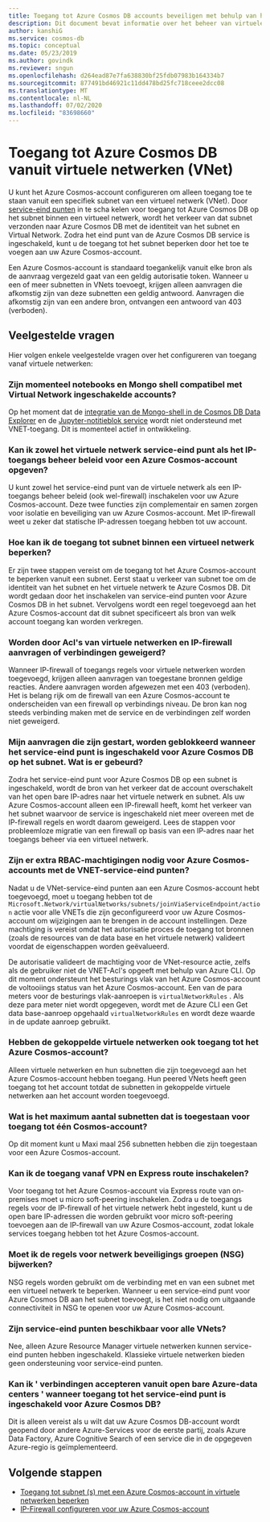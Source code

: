 ```yaml
---
title: Toegang tot Azure Cosmos DB accounts beveiligen met behulp van het service-eind punt van de virtuele netwerk
description: Dit document bevat informatie over het beheer van virtuele netwerken en subnetten voor een Azure Cosmos-account.
author: kanshiG
ms.service: cosmos-db
ms.topic: conceptual
ms.date: 05/23/2019
ms.author: govindk
ms.reviewer: sngun
ms.openlocfilehash: d264ead87e7fa638830bf25fdb07983b164334b7
ms.sourcegitcommit: 877491bd46921c11dd478bd25fc718ceee2dcc08
ms.translationtype: MT
ms.contentlocale: nl-NL
ms.lasthandoff: 07/02/2020
ms.locfileid: "83698660"
---
```

# <a name="access-azure-cosmos-db-from-virtual-networks-vnet"></a>Toegang tot Azure Cosmos DB vanuit virtuele netwerken (VNet)

U kunt het Azure Cosmos-account configureren om alleen toegang toe te staan vanuit een specifiek subnet van een virtueel netwerk (VNet). Door [service-eind punten](../virtual-network/virtual-network-service-endpoints-overview.md) in te scha kelen voor toegang tot Azure Cosmos DB op het subnet binnen een virtueel netwerk, wordt het verkeer van dat subnet verzonden naar Azure Cosmos DB met de identiteit van het subnet en Virtual Network. Zodra het eind punt van de Azure Cosmos DB service is ingeschakeld, kunt u de toegang tot het subnet beperken door het toe te voegen aan uw Azure Cosmos-account.

Een Azure Cosmos-account is standaard toegankelijk vanuit elke bron als de aanvraag vergezeld gaat van een geldig autorisatie token. Wanneer u een of meer subnetten in VNets toevoegt, krijgen alleen aanvragen die afkomstig zijn van deze subnetten een geldig antwoord. Aanvragen die afkomstig zijn van een andere bron, ontvangen een antwoord van 403 (verboden). 

## <a name="frequently-asked-questions"></a>Veelgestelde vragen

Hier volgen enkele veelgestelde vragen over het configureren van toegang vanaf virtuele netwerken:

### <a name="are-notebooks-and-mongo-shell-currently-compatible-with-virtual-network-enabled-accounts"></a>Zijn momenteel notebooks en Mongo shell compatibel met Virtual Network ingeschakelde accounts?

Op het moment dat de [integratie van de Mongo-shell in de Cosmos DB Data Explorer](https://devblogs.microsoft.com/cosmosdb/preview-native-mongo-shell/) en de [Jupyter-notitieblok service](https://docs.microsoft.com/azure/cosmos-db/cosmosdb-jupyter-notebooks) wordt niet ondersteund met VNET-toegang. Dit is momenteel actief in ontwikkeling.

### <a name="can-i-specify-both-virtual-network-service-endpoint-and-ip-access-control-policy-on-an-azure-cosmos-account"></a>Kan ik zowel het virtuele netwerk service-eind punt als het IP-toegangs beheer beleid voor een Azure Cosmos-account opgeven? 

U kunt zowel het service-eind punt van de virtuele netwerk als een IP-toegangs beheer beleid (ook wel-firewall) inschakelen voor uw Azure Cosmos-account. Deze twee functies zijn complementair en samen zorgen voor isolatie en beveiliging van uw Azure Cosmos-account. Met IP-firewall weet u zeker dat statische IP-adressen toegang hebben tot uw account. 

### <a name="how-do-i-limit-access-to-subnet-within-a-virtual-network"></a>Hoe kan ik de toegang tot subnet binnen een virtueel netwerk beperken? 

Er zijn twee stappen vereist om de toegang tot het Azure Cosmos-account te beperken vanuit een subnet. Eerst staat u verkeer van subnet toe om de identiteit van het subnet en het virtuele netwerk te Azure Cosmos DB. Dit wordt gedaan door het inschakelen van service-eind punten voor Azure Cosmos DB in het subnet. Vervolgens wordt een regel toegevoegd aan het Azure Cosmos-account dat dit subnet specificeert als bron van welk account toegang kan worden verkregen.

### <a name="will-virtual-network-acls-and-ip-firewall-reject-requests-or-connections"></a>Worden door Acl's van virtuele netwerken en IP-firewall aanvragen of verbindingen geweigerd? 

Wanneer IP-firewall of toegangs regels voor virtuele netwerken worden toegevoegd, krijgen alleen aanvragen van toegestane bronnen geldige reacties. Andere aanvragen worden afgewezen met een 403 (verboden). Het is belang rijk om de firewall van een Azure Cosmos-account te onderscheiden van een firewall op verbindings niveau. De bron kan nog steeds verbinding maken met de service en de verbindingen zelf worden niet geweigerd.

### <a name="my-requests-started-getting-blocked-when-i-enabled-service-endpoint-to-azure-cosmos-db-on-the-subnet-what-happened"></a>Mijn aanvragen die zijn gestart, worden geblokkeerd wanneer het service-eind punt is ingeschakeld voor Azure Cosmos DB op het subnet. Wat is er gebeurd?

Zodra het service-eind punt voor Azure Cosmos DB op een subnet is ingeschakeld, wordt de bron van het verkeer dat de account overschakelt van het open bare IP-adres naar het virtuele netwerk en subnet. Als uw Azure Cosmos-account alleen een IP-firewall heeft, komt het verkeer van het subnet waarvoor de service is ingeschakeld niet meer overeen met de IP-firewall regels en wordt daarom geweigerd. Lees de stappen voor probleemloze migratie van een firewall op basis van een IP-adres naar het toegangs beheer via een virtueel netwerk.

### <a name="are-additional-rbac-permissions-needed-for-azure-cosmos-accounts-with-vnet-service-endpoints"></a>Zijn er extra RBAC-machtigingen nodig voor Azure Cosmos-accounts met de VNET-service-eind punten?

Nadat u de VNet-service-eind punten aan een Azure Cosmos-account hebt toegevoegd, moet u toegang hebben tot de `Microsoft.Network/virtualNetworks/subnets/joinViaServiceEndpoint/action` actie voor alle VNETs die zijn geconfigureerd voor uw Azure Cosmos-account om wijzigingen aan te brengen in de account instellingen. Deze machtiging is vereist omdat het autorisatie proces de toegang tot bronnen (zoals de resources van de data base en het virtuele netwerk) valideert voordat de eigenschappen worden geëvalueerd.
 
De autorisatie valideert de machtiging voor de VNet-resource actie, zelfs als de gebruiker niet de VNET-Acl's opgeeft met behulp van Azure CLI. Op dit moment ondersteunt het besturings vlak van het Azure Cosmos-account de voltooiings status van het Azure Cosmos-account. Een van de para meters voor de besturings vlak-aanroepen is `virtualNetworkRules` . Als deze para meter niet wordt opgegeven, wordt met de Azure CLI een Get data base-aanroep opgehaald `virtualNetworkRules` en wordt deze waarde in de update aanroep gebruikt.

### <a name="do-the-peered-virtual-networks-also-have-access-to-azure-cosmos-account"></a>Hebben de gekoppelde virtuele netwerken ook toegang tot het Azure Cosmos-account? 
Alleen virtuele netwerken en hun subnetten die zijn toegevoegd aan het Azure Cosmos-account hebben toegang. Hun peered VNets heeft geen toegang tot het account totdat de subnetten in gekoppelde virtuele netwerken aan het account worden toegevoegd.

### <a name="what-is-the-maximum-number-of-subnets-allowed-to-access-a-single-cosmos-account"></a>Wat is het maximum aantal subnetten dat is toegestaan voor toegang tot één Cosmos-account? 
Op dit moment kunt u Maxi maal 256 subnetten hebben die zijn toegestaan voor een Azure Cosmos-account.

### <a name="can-i-enable-access-from-vpn-and-express-route"></a>Kan ik de toegang vanaf VPN en Express route inschakelen? 
Voor toegang tot het Azure Cosmos-account via Express route van on-premises moet u micro soft-peering inschakelen. Zodra u de toegangs regels voor de IP-firewall of het virtuele netwerk hebt ingesteld, kunt u de open bare IP-adressen die worden gebruikt voor micro soft-peering toevoegen aan de IP-firewall van uw Azure Cosmos-account, zodat lokale services toegang hebben tot het Azure Cosmos-account. 

### <a name="do-i-need-to-update-the-network-security-groups-nsg-rules"></a>Moet ik de regels voor netwerk beveiligings groepen (NSG) bijwerken? 
NSG regels worden gebruikt om de verbinding met en van een subnet met een virtueel netwerk te beperken. Wanneer u een service-eind punt voor Azure Cosmos DB aan het subnet toevoegt, is het niet nodig om uitgaande connectiviteit in NSG te openen voor uw Azure Cosmos-account. 

### <a name="are-service-endpoints-available-for-all-vnets"></a>Zijn service-eind punten beschikbaar voor alle VNets?
Nee, alleen Azure Resource Manager virtuele netwerken kunnen service-eind punten hebben ingeschakeld. Klassieke virtuele netwerken bieden geen ondersteuning voor service-eind punten.

### <a name="can-i-accept-connections-from-within-public-azure-datacenters-when-service-endpoint-access-is-enabled-for-azure-cosmos-db"></a>Kan ik ' verbindingen accepteren vanuit open bare Azure-data centers ' wanneer toegang tot het service-eind punt is ingeschakeld voor Azure Cosmos DB?  
Dit is alleen vereist als u wilt dat uw Azure Cosmos DB-account wordt geopend door andere Azure-Services voor de eerste partij, zoals Azure Data Factory, Azure Cognitive Search of een service die in de opgegeven Azure-regio is geïmplementeerd.


## <a name="next-steps"></a>Volgende stappen

* [Toegang tot subnet (s) met een Azure Cosmos-account in virtuele netwerken beperken](how-to-configure-vnet-service-endpoint.md)
* [IP-Firewall configureren voor uw Azure Cosmos-account](how-to-configure-firewall.md)

